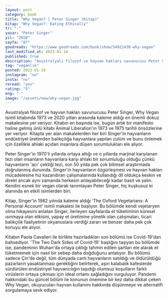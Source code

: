 ```yaml
---
layout: post
category: book
title: "Why Vegan? | Peter Singer (Kitap)"
kitap: "Why Vegan?: Eating Ethically"
tr: "-"
yazar: "Peter Singer"
yil: "2020"
sayfa: "87"
goodreads: "https://www.goodreads.com/book/show/54922430-why-vegan"
last_modified_at: 2023-01-14 
published: true  
description: "Avustralyalı filozof ve hayvan hakları savunucusu Peter Singer, Why Vegan isimli kitabında 1973 ve 2020 yılları arasında kaleme aldığı en önemli dokuz makalesine yer veriyor." 
tag: "veganlık"
posted: 2022-01-19
instagram: "no"
insta: "no"
reread: "yes"
rating: "5"
eng: "-"
image: "/assets/new/why-vegan.jpg"  
---
```


Avustralyalı filozof ve hayvan hakları savunucusu Peter Singer, Why Vegan isimli kitabında 1973 ve 2020 yılları arasında kaleme aldığı en önemli dokuz makalesine yer veriyor. Kitabın en başında ise, bugün artık bir manifesto haline gelmiş ünlü kitabı Animal Liberation'ın 1973 ve 1975 tarihli önsözlerine yer veriyor. Kitapta yer alan makalelerden her biri Singer'in hayvanların endüstriyel üretimden balıkçılığa hayvanlara yapılan zulüm ve bunu önlemek için özellikle ahlaki açıdan insanlara düşen sorumlulukları ele alıyor.

Peter Singer'in 1970'li yıllarda ortaya attığı ve o yıllarda marjinal karşılanan tezi olan insanların hayvanlara karşı ahlaki bir sorumluluğu olduğu çünkü hayvanların 'acı' çektiği tezi, son 50 yılda pek çok bilimsel araştırmada doğrulanmış durumda. Singer'in hayvanların özgürleşmesi ve hayvan hakları mücadelesine hız kazandıran çalışmalarında kullandığı dil oldukça keskin ve direkt ancak aynı zamanda herkesin anlayabileceği kadar basit ve yalın. Kendini esnek bir vegan olarak tanımlayan Peter Singer, hiç kuşkusuz ki alanında en etkili isimlerden biri.

Kitap, Singer'in 1982 yılında kaleme aldığı 'The Oxford Vegetarians: A Personal Account' isimli makalesi ile başlıyor. Bu bölümde kendi vejetaryen olma hikayesini anlatan Singer, ilerleyen sayfalarda et tüketiminin küresel ısınmaya olan etkisini, yapay et üretimine yönelik olan çalışmaları, ticari balıkçılık faaliyetinin okyanuslara verdiği zararı ve benzer daha pek çok konuyu ele alıyor.

Kitabın Paola Cavalieri ile birlikte hazırladıkları son bölümü ise Covid-19'dan bahsediyor. 'The Two Dark Sides of Covid-19' başlığını taşıyan bu bölümde ise, pandeminin Wuhan'da ortaya çıktığı tahmin edilen şartları ele alarak et tüketmemek için nasıl bir sebep daha doğduğunu anlatıyor. Bu bölümü sadece Çin'de değil, tüm dünyada canlı hayvanların satıldığı ve öldürüldüğü pazarların yasaklanması gerektiğini belirterek, aşırı kalabalık kafeslerde sürdürülen endüstriyel hayvancılığın taşıdığı olumsuz koşulların farklı virüslerin ortaya çıkması için ideal ortamı sağladığını vurguluyor. Pandemi hakkındaki bu güncel bölüm ile konunun önemine bir kez daha dikkat çeken Why Vegan, okuyucuları hayvan kullanımı hakkında düşünmeye ve alternatifi sorgulamaya sevk ediyor.
